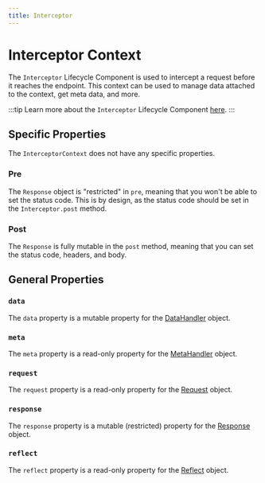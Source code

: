 ```yaml
---
title: Interceptor
---
```


# Interceptor Context

The `Interceptor` Lifecycle Component is used to intercept a request before it reaches the endpoint. This context can be used to manage data attached to the context, get meta data, and more.

:::tip
Learn more about the `Interceptor` Lifecycle Component [here][interceptors].
:::

## Specific Properties

The `InterceptorContext` does not have any specific properties.

### Pre

The `Response` object is "restricted" in `pre`, meaning that you won't be able to set the status code. This is by design, as the status code should be set in the `Interceptor.post` method.

### Post

The `Response` is fully mutable in the `post` method, meaning that you can set the status code, headers, and body.

## General Properties

### `data`

The `data` property is a mutable property for the [DataHandler][data_handler] object.

### `meta`

The `meta` property is a read-only property for the [MetaHandler][meta_handler] object.

### `request`

The `request` property is a read-only property for the [Request][request] object.

### `response`

The `response` property is a mutable (restricted) property for the [Response][response] object.

### `reflect`

The `reflect` property is a read-only property for the [Reflect][reflect] object.

[interceptors]: ../lifecycle-components/4-interceptors.md
[data_handler]: ./core/data_handler.md
[meta_handler]: ./core/meta_handler.md
[request]: ../request/index.md
[response]: ../response/index.md
[reflect]: ./core/reflect_handler.md
